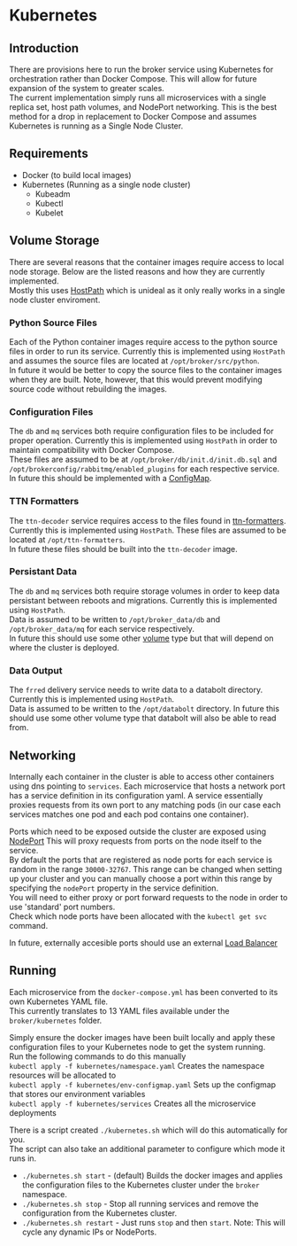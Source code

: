 # Kubernetes

## Introduction

There are provisions here to run the broker service using Kubernetes for orchestration rather than Docker Compose. This will allow for future expansion of the system to greater scales.  
The current implementation simply runs all microservices with a single replica set, host path volumes, and NodePort networking. This is the best method for a drop in replacement to Docker Compose and assumes Kubernetes is running as a Single Node Cluster.

## Requirements

- Docker (to build local images)
- Kubernetes (Running as a single node cluster)
  - Kubeadm
  - Kubectl
  - Kubelet

## Volume Storage

There are several reasons that the container images require access to local node storage. Below are the listed reasons and how they are currently implemented.  
Mostly this uses [HostPath](https://kubernetes.io/docs/concepts/storage/volumes/#hostpath) which is unideal as it only really works in a single node cluster enviroment.

### Python Source Files

Each of the Python container images require access to the python source files in order to run its service. Currently this is implemented using `HostPath` and assumes the source files are located at `/opt/broker/src/python`.  
In future it would be better to copy the source files to the container images when they are built. Note, however, that this would prevent modifying source code without rebuilding the images.

### Configuration Files

The `db` and `mq` services both require configuration files to be included for proper operation. Currently this is implemented using `HostPath` in order to maintain compatibility with Docker Compose.  
These files are assumed to be at `/opt/broker/db/init.d/init.db.sql` and `/opt/brokerconfig/rabbitmq/enabled_plugins` for each respective service.  
In future this should be implemented with a [ConfigMap](https://kubernetes.io/docs/concepts/storage/volumes/#configmap).

### TTN Formatters

The `ttn-decoder` service requires access to the files found in [ttn-formatters](https://github.com/DPIclimate/ttn-formatters). Currently this is implemented using `HostPath`.
These files are assumed to be located at `/opt/ttn-formatters`.  
In future these files should be built into the `ttn-decoder` image.

### Persistant Data

The `db` and `mq` services both require storage volumes in order to keep data persistant between reboots and migrations. Currently this is implemented using `HostPath`.  
Data is assumed to be written to `/opt/broker_data/db` and `/opt/broker_data/mq` for each service respectively.  
In future this should use some other [volume](https://kubernetes.io/docs/concepts/storage/volumes/#volume-types) type but that will depend on where the cluster is deployed.

### Data Output

The `frred` delivery service needs to write data to a databolt directory. Currently this is implemented using `HostPath`.  
Data is assumed to be written to the `/opt/databolt` directory.
In future this should use some other volume type that databolt will also be able to read from.

## Networking

Internally each container in the cluster is able to access other containers using dns pointing to `services`. Each microservice that hosts a network port has a service definition in its configuration yaml. A service essentially proxies requests from its own port to any matching pods (in our case each services matches one pod and each pod contains one container).

Ports which need to be exposed outside the cluster are exposed using [NodePort](https://kubernetes.io/docs/concepts/services-networking/service/#type-nodeport) This will proxy requests from ports on the node itself to the service.  
By default the ports that are registered as node ports for each service is random in the range `30000-32767`. This range can be changed when setting up your cluster and you can manually choose a port within this range by specifying the `nodePort` property in the service definition.  
You will need to either proxy or port forward requests to the node in order to use 'standard' port numbers.  
Check which node ports have been allocated with the `kubectl get svc` command.

In future, externally accesible ports should use an external [Load Balancer](https://kubernetes.io/docs/concepts/services-networking/service/#loadbalancer)

## Running

Each microservice from the `docker-compose.yml` has been converted to its own Kubernetes YAML file.  
This currently translates to 13 YAML files available under the `broker/kubernetes` folder.

Simply ensure the docker images have been built locally and apply these configuration files to your Kubernetes node to get the system running.  
Run the following commands to do this manually  
`kubectl apply -f kubernetes/namespace.yaml` Creates the namespace resources will be allocated to  
`kubectl apply -f kubernetes/env-configmap.yaml` Sets up the configmap that stores our environment variables  
`kubectl apply -f kubernetes/services` Creates all the microservice deployments

There is a script created `./kubernetes.sh` which will do this automatically for you.  
The script can also take an additional parameter to configure which mode it runs in.

- `./kubernetes.sh start` - (default) Builds the docker images and applies the configuration files to the Kubernetes cluster under the `broker` namespace.
- `./kubernetes.sh stop` - Stop all running services and remove the configuration from the Kubernetes cluster.
- `./kubernetes.sh restart` - Just runs `stop` and then `start`. Note: This will cycle any dynamic IPs or NodePorts.
